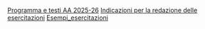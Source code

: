 [Programma e testi AA 2025-26](programmi/Programma%20e%20testi%20AA%202025-26)
[Indicazioni per la redazione delle esercitazioni](regolamento_esercitazioni/Indicazioni%20per%20la%20redazione%20delle%20esercitazioni)
[Esempi_esercitazioni](Esempi_esercitazioni/Esempi_esercitazioni)

